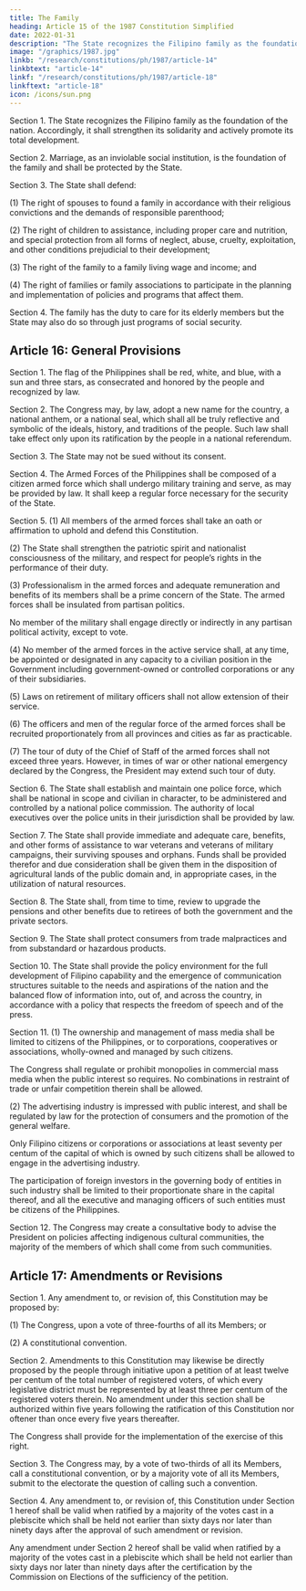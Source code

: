 ```yaml
---
title: The Family
heading: Article 15 of the 1987 Constitution Simplified
date: 2022-01-31
description: "The State recognizes the Filipino family as the foundation of the nation. Accordingly, it shall strengthen its solidarity and actively promote its total development"
image: "/graphics/1987.jpg"
linkb: "/research/constitutions/ph/1987/article-14"
linkbtext: "article-14"
linkf: "/research/constitutions/ph/1987/article-18"
linkftext: "article-18"
icon: /icons/sun.png
---
```



Section 1. The State recognizes the Filipino family as the foundation of the nation. Accordingly, it shall strengthen its solidarity and actively promote its total development.

Section 2. Marriage, as an inviolable social institution, is the foundation of the family and shall be protected by the State.

Section 3. The State shall defend:

(1) The right of spouses to found a family in accordance with their religious convictions and the demands of responsible parenthood;

(2) The right of children to assistance, including proper care and nutrition, and special protection from all forms of neglect, abuse, cruelty, exploitation, and other conditions prejudicial to their development;

(3) The right of the family to a family living wage and income; and

(4) The right of families or family associations to participate in the planning and implementation of policies and programs that affect them.

Section 4. The family has the duty to care for its elderly members but the State may also do so through just programs of social security.



## Article 16: General Provisions

Section 1. The flag of the Philippines shall be red, white, and blue, with a sun and three stars, as consecrated and honored by the people and recognized by law.

Section 2. The Congress may, by law, adopt a new name for the country, a national anthem, or a national seal, which shall all be truly reflective and symbolic of the ideals, history, and traditions of the people. Such law shall take effect only upon its ratification by the people in a national referendum.

Section 3. The State may not be sued without its consent.

Section 4. The Armed Forces of the Philippines shall be composed of a citizen armed force which shall undergo military training and serve, as may be provided by law. It shall keep a regular force necessary for the security of the State.

Section 5. (1) All members of the armed forces shall take an oath or affirmation to uphold and defend this Constitution.

(2) The State shall strengthen the patriotic spirit and nationalist consciousness of the military, and respect for people’s rights in the performance of their duty.

(3) Professionalism in the armed forces and adequate remuneration and benefits of its members shall be a prime concern of the State. The armed forces shall be insulated from partisan politics.

No member of the military shall engage directly or indirectly in any partisan political activity, except to vote.

(4) No member of the armed forces in the active service shall, at any time, be appointed or designated in any capacity to a civilian position in the Government including government-owned or controlled corporations or any of their subsidiaries.

(5) Laws on retirement of military officers shall not allow extension of their service.

(6) The officers and men of the regular force of the armed forces shall be recruited proportionately from all provinces and cities as far as practicable.

(7) The tour of duty of the Chief of Staff of the armed forces shall not exceed three years. However, in times of war or other national emergency declared by the Congress, the President may extend such tour of duty.

Section 6. The State shall establish and maintain one police force, which shall be national in scope and civilian in character, to be administered and controlled by a national police commission. The authority of local executives over the police units in their jurisdiction shall be provided by law.

Section 7. The State shall provide immediate and adequate care, benefits, and other forms of assistance to war veterans and veterans of military campaigns, their surviving spouses and orphans. Funds shall be provided therefor and due consideration shall be given them in the disposition of agricultural lands of the public domain and, in appropriate cases, in the utilization of natural resources.

Section 8. The State shall, from time to time, review to upgrade the pensions and other benefits due to retirees of both the government and the private sectors.

Section 9. The State shall protect consumers from trade malpractices and from substandard or hazardous products.

Section 10. The State shall provide the policy environment for the full development of Filipino capability and the emergence of communication structures suitable to the needs and aspirations of the nation and the balanced flow of information into, out of, and across the country, in accordance with a policy that respects the freedom of speech and of the press.

Section 11. (1) The ownership and management of mass media shall be limited to citizens of the Philippines, or to corporations, cooperatives or associations, wholly-owned and managed by such citizens.

The Congress shall regulate or prohibit monopolies in commercial mass media when the public interest so requires. No combinations in restraint of trade or unfair competition therein shall be allowed.

(2) The advertising industry is impressed with public interest, and shall be regulated by law for the protection of consumers and the promotion of the general welfare.

Only Filipino citizens or corporations or associations at least seventy per centum of the capital of which is owned by such citizens shall be allowed to engage in the advertising industry.

The participation of foreign investors in the governing body of entities in such industry shall be limited to their proportionate share in the capital thereof, and all the executive and managing officers of such entities must be citizens of the Philippines.

Section 12. The Congress may create a consultative body to advise the President on policies affecting indigenous cultural communities, the majority of the members of which shall come from such communities.



## Article 17: Amendments or Revisions

Section 1. Any amendment to, or revision of, this Constitution may be proposed by:

(1) The Congress, upon a vote of three-fourths of all its Members; or

(2) A constitutional convention.

Section 2. Amendments to this Constitution may likewise be directly proposed by the people through initiative upon a petition of at least twelve per centum of the total number of registered voters, of which every legislative district must be represented by at least three per centum of the registered voters therein. No amendment under this section shall be authorized within five years following the ratification of this Constitution nor oftener than once every five years thereafter.

The Congress shall provide for the implementation of the exercise of this right.

Section 3. The Congress may, by a vote of two-thirds of all its Members, call a constitutional convention, or by a majority vote of all its Members, submit to the electorate the question of calling such a convention.

Section 4. Any amendment to, or revision of, this Constitution under Section 1 hereof shall be valid when ratified by a majority of the votes cast in a plebiscite which shall be held not earlier than sixty days nor later than ninety days after the approval of such amendment or revision.

Any amendment under Section 2 hereof shall be valid when ratified by a majority of the votes cast in a plebiscite which shall be held not earlier than sixty days nor later than ninety days after the certification by the Commission on Elections of the sufficiency of the petition.

